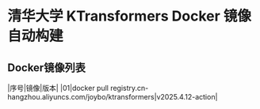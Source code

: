 # 清华大学 KTransformers Docker 镜像自动构建
## Docker镜像列表
|序号|镜像|版本|
|01|docker pull registry.cn-hangzhou.aliyuncs.com/joybo/ktransformers|v2025.4.12-action|
